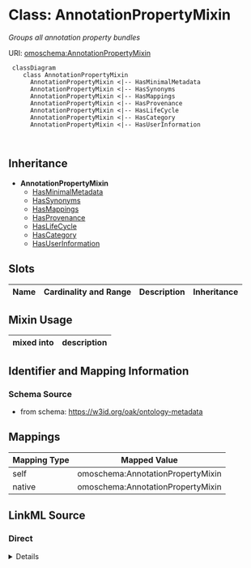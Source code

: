 

# Class: AnnotationPropertyMixin


_Groups all annotation property bundles_





URI: [omoschema:AnnotationPropertyMixin](https://w3id.org/oak/ontology-metadata/AnnotationPropertyMixin)




```{mermaid}
 classDiagram
    class AnnotationPropertyMixin
      AnnotationPropertyMixin <|-- HasMinimalMetadata
      AnnotationPropertyMixin <|-- HasSynonyms
      AnnotationPropertyMixin <|-- HasMappings
      AnnotationPropertyMixin <|-- HasProvenance
      AnnotationPropertyMixin <|-- HasLifeCycle
      AnnotationPropertyMixin <|-- HasCategory
      AnnotationPropertyMixin <|-- HasUserInformation
      
      
```





## Inheritance
* **AnnotationPropertyMixin**
    * [HasMinimalMetadata](HasMinimalMetadata.md)
    * [HasSynonyms](HasSynonyms.md)
    * [HasMappings](HasMappings.md)
    * [HasProvenance](HasProvenance.md)
    * [HasLifeCycle](HasLifeCycle.md)
    * [HasCategory](HasCategory.md)
    * [HasUserInformation](HasUserInformation.md)



## Slots

| Name | Cardinality and Range | Description | Inheritance |
| ---  | --- | --- | --- |



## Mixin Usage

| mixed into | description |
| --- | --- |








## Identifier and Mapping Information







### Schema Source


* from schema: https://w3id.org/oak/ontology-metadata





## Mappings

| Mapping Type | Mapped Value |
| ---  | ---  |
| self | omoschema:AnnotationPropertyMixin |
| native | omoschema:AnnotationPropertyMixin |





## LinkML Source

<!-- TODO: investigate https://stackoverflow.com/questions/37606292/how-to-create-tabbed-code-blocks-in-mkdocs-or-sphinx -->

### Direct

<details>
```yaml
name: AnnotationPropertyMixin
description: Groups all annotation property bundles
from_schema: https://w3id.org/oak/ontology-metadata
mixin: true

```
</details>

### Induced

<details>
```yaml
name: AnnotationPropertyMixin
description: Groups all annotation property bundles
from_schema: https://w3id.org/oak/ontology-metadata
mixin: true

```
</details>